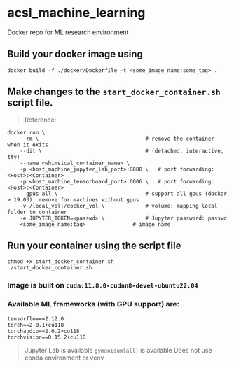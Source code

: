 # acsl_machine_learning
Docker repo for ML research environment


## Build your docker image using
```
docker build -f ./docker/Dockerfile -t <some_image_name:some_tag> .
```

## Make changes to the `start_docker_container.sh` script file.
> Reference:
```
docker run \
 	--rm \                       			# remove the container when it exits
	--dit \                       			# (detached, interactive, tty)
	--name <whimsical_container_name> \
	-p <host_machine_jupyter_lab_port>:8888 \ 	# port forwarding: <Host>:<Container>
	-p <host_machine_tensorboard_port>:6006 \	# port forwarding: <Host>:<Container>
	--gpus all \                 			# support all gpus (docker > 19.03). remove for machines without gpus
	-v /local_vol:/docker_vol \  			# volume: mapping local folder to container
	-e JUPYTER_TOKEN=<passwd> \    			# Jupyter password: passwd
   	<some_image_name:tag> 				# image name
```
## Run your container using the script file
```
chmod +x start_docker_container.sh
./start_docker_container.sh
```

### Image is built on `cuda:11.8.0-cudnn8-devel-ubuntu22.04`

### Available ML frameworks (with GPU support) are:
```
tensorflow==2.12.0
torch==2.0.1+cu118
torchaudio==2.0.2+cu118
torchvision==0.15.2+cu118
```

> Jupyter Lab is available
> `gymanisum[all]` is available
> Does not use conda environment or venv



